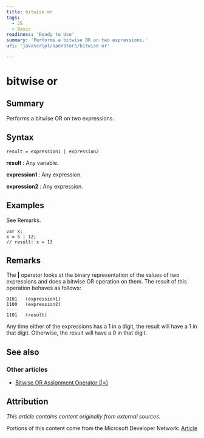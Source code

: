 ```yaml
---
title: bitwise or
tags:
  - JS
  - Basic
readiness: 'Ready to Use'
summary: 'Performs a bitwise OR on two expressions.'
uri: 'javascript/operators/bitwise or'

---
```

# bitwise or

## Summary

Performs a bitwise OR on two expressions.

## Syntax

    result = expression1 | expression2

**result**
:   Any variable.

**expression1**
:   Any expression.

**expression2**
:   Any expression.

## Examples

See Remarks.

``` {.js}
var x;
x = 5 | 12;
// result: x = 13
```

## Remarks

The **|** operator looks at the binary representation of the values of two expressions and does a bitwise OR operation on them. The result of this operation behaves as follows:

    0101   (expression1)
    1100   (expression2)
    ----
    1101   (result)

Any time either of the expressions has a 1 in a digit, the result will have a 1 in that digit. Otherwise, the result will have a 0 in that digit.

## See also

### Other articles

-   [Bitwise OR Assignment Operator (|=)](/javascript/operators/bitwise_or_assignment)

## Attribution

*This article contains content originally from external sources.*

Portions of this content come from the Microsoft Developer Network: [Article](http://msdn.microsoft.com/en-us/library/ie/066h456z(v=vs.94).aspx)


